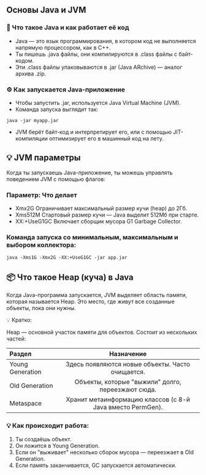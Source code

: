 ## Основы Java и JVM
### 📌 Что такое Java и как работает её код

- Java — это язык программирования, в котором код не выполняется напрямую процессором, как в C++.
- Ты пишешь .java файлы, они компилируются в .class файлы с байт-кодом.
- Эти .class файлы упаковываются в .jar (Java ARchive) — аналог архива .zip.

### ⚙️ Как запускается Java-приложение
- Чтобы запустить .jar, используется Java Virtual Machine (JVM).
- Команда запуска выглядит так:
```
java -jar myapp.jar
```
- JVM берёт байт-код и интерпретирует его, или с помощью JIT-компиляции оптимизирует его в машинный код на лету.

## 💡 JVM параметры
Когда ты запускаешь Java-приложение, ты можешь управлять поведением JVM с помощью флагов:


### Параметр:	Что делает
- Xmx2G	Ограничивает максимальный размер кучи (heap) до 2Гб.
- Xms512M	Стартовый размер кучи — Java выделит 512Мб при старте.
- XX:+UseG1GC	Включает сборщик мусора G1 Garbage Collector.
  
### Команда запуска со минимальным, максимальным и выбором коллектора: 
```
java -Xms1G -Xmx2G -XX:+UseG1GC -jar app.jar
```

## 📦 Что такое Heap (куча) в Java

Когда Java-программа запускается, JVM выделяет область памяти, которая называется Heap.
Это место, где живут все созданные объекты, пока они нужны.

💡 Кратко:

Heap — основной участок памяти для объектов.
Состоит из нескольких частей:

| Раздел | 	Назначение | 
|:-|:-:|
| Young Generation	| Здесь появляются новые объекты. Часто очищается.|
| Old Generation	| Объекты, которые "выжили" долго, переезжают сюда.|
| Metaspace	| Хранит метаинформацию классов (с 8-й Java вместо PermGen). |

### 💡 Как происходит работа:
1. Ты создаёшь объект.
2. Он ложится в Young Generation.
3. Если он "выживает" несколько сборок мусора — переезжает в Old Generation.
4. Если память заканчивается, GC запускается автоматически.

